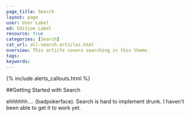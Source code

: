 ```yaml
---
page_title: Search
layout: page
user: User Label
ed: Edition Label
resource: true
categories: [Search]
cat_url: all-search-articles.html
overview: This article covers searching in this theme.
tags:
keywords:
---
```

{% include alerts_callouts.html %}

##Getting Started with Search

ehhhhhh.... (badpokerface). Search is hard to implement drunk. I haven't been able to get it to work yet.
